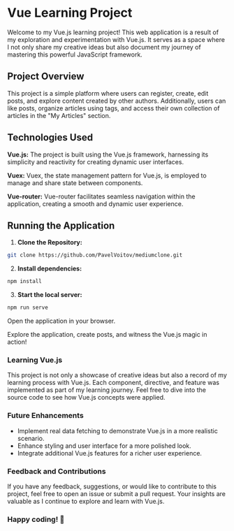 # Vue Learning Project
Welcome to my Vue.js learning project! This web application is a result of my exploration and experimentation with Vue.js. It serves as a space where I not only share my creative ideas but also document my journey of mastering this powerful JavaScript framework.

## Project Overview
This project is a simple platform where users can register, create, edit posts, and explore content created by other authors. Additionally, users can like posts, organize articles using tags, and access their own collection of articles in the "My Articles" section.

## Technologies Used

**Vue.js:** The project is built using the Vue.js framework, harnessing its simplicity and reactivity for creating dynamic user interfaces.

**Vuex:** Vuex, the state management pattern for Vue.js, is employed to manage and share state between components.

**Vue-router:** Vue-router facilitates seamless navigation within the application, creating a smooth and dynamic user experience.

## Running the Application
1. **Clone the Repository:**
```bash
git clone https://github.com/PavelVoitov/mediumclone.git
```
2. **Install dependencies:**

```bash
npm install
```
3. **Start the local server:**

```bash
npm run serve
```
Open the application in your browser.


Explore the application, create posts, and witness the Vue.js magic in action!

### Learning Vue.js
This project is not only a showcase of creative ideas but also a record of my learning process with Vue.js. Each component, directive, and feature was implemented as part of my learning journey. Feel free to dive into the source code to see how Vue.js concepts were applied.

### Future Enhancements
* Implement real data fetching to demonstrate Vue.js in a more realistic scenario.
* Enhance styling and user interface for a more polished look.
* Integrate additional Vue.js features for a richer user experience.

### Feedback and Contributions
If you have any feedback, suggestions, or would like to contribute to this project, feel free to open an issue or submit a pull request. Your insights are valuable as I continue to explore and learn with Vue.js.

### Happy coding! 🚀
